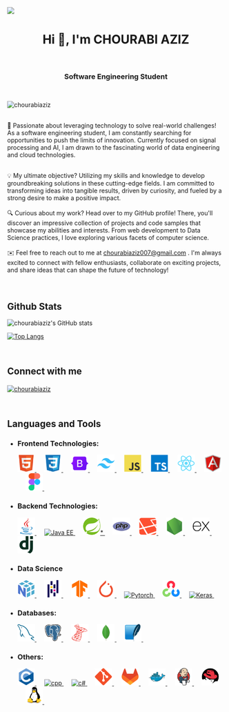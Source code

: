 <img src="https://media.licdn.com/dms/image/v2/D4D16AQEXr4uBIaalLA/profile-displaybackgroundimage-shrink_350_1400/profile-displaybackgroundimage-shrink_350_1400/0/1702685196215?e=1738800000&v=beta&t=iNDNbW_hk_fp_2crggPVL52_c7pRojRLeHQ9m57kps4" >
<h1 align="center">Hi 👋, I'm CHOURABI AZIZ</h1><br/>
<h3 align="center">Software Engineering Student </h3><br/>

<p align="left"> <img src="https://komarev.com/ghpvc/?username=chourabiazizh&label=Profile%20views&color=e42a28&style=flat" alt="chourabiaziz" /> </p><br/>
🚀 Passionate about leveraging technology to solve real-world challenges! As a software engineering student, I am constantly searching for opportunities to push the limits of innovation. Currently focused on signal processing and AI, I am drawn to the fascinating world of data engineering and cloud technologies.
<br/><br/>

💡 My ultimate objective? Utilizing my skills and knowledge to develop groundbreaking solutions in these cutting-edge fields. I am committed to transforming ideas into tangible results, driven by curiosity, and fueled by a strong desire to make a positive impact.<br/><br/>
🔍 Curious about my work? Head over to my GitHub profile! There, you'll discover an impressive collection of projects and code samples that showcase my abilities and interests. From web development to Data Science practices, I love exploring various facets of computer science.<br/><br/>
✉️ Feel free to reach out to me at chourabiaziz007@gmail.com . I'm always excited to connect with fellow enthusiasts, collaborate on exciting projects, and share ideas that can shape the future of technology!<br/>
<br><br/>
<h2 align="left">Github Stats</h2>
<p>


![chourabiaziz's GitHub stats](https://github-readme-stats.vercel.app/api/?username=chourabiaziz&show_icons=true&title_color=fff&icon_color=79ff97&text_color=9f9f9f&bg_color=151515)

   
[![Top Langs](https://github-readme-stats.vercel.app/api/top-langs/?username=chourabiaziz&layout=compact&langs_count=8&title_color=fff&text_color=aaaaaa&bg_color=050505)](https://github.com/anuraghazra/github-readme-stats)
 
</p>
<br>
<h2 align="left">Connect with me</h2>
<p align="left">
   <a href="[https://www.linkedin.com/in/chourabiaziz/](https://www.linkedin.com/in/chourabi-aziz/)" target="_blank"><img align="center" src="https://raw.githubusercontent.com/rahuldkjain/github-profile-readme-generator/master/src/images/icons/Social/linked-in-alt.svg" alt="chourabiaziz" height="30" width="40" /></a>
   &emsp;
</p>
<br>
<h2 align="left">Languages and Tools</h2>
<ul>
   <li>
      <h3 align="left">Frontend Technologies:</h3>
      <div>
         <a href="https://www.w3.org/html/" target="_blank">
         <img src="https://raw.githubusercontent.com/devicons/devicon/master/icons/html5/html5-original.svg" alt="html5" width="40" height="40"/>
         </a>
         &emsp;
         <a href="https://www.w3schools.com/css/" target="_blank">
         <img src="https://raw.githubusercontent.com/devicons/devicon/master/icons/css3/css3-original.svg" alt="css3" width="40" height="40"/>
         </a>
         &emsp;
         <a href="https://getbootstrap.com" target="_blank">
         <img src="https://raw.githubusercontent.com/devicons/devicon/master/icons/bootstrap/bootstrap-original.svg" alt="bootstrap" width="40" height="40"/>
         </a>
         &emsp;
         <a href="https://tailwindcss.com/" target="_blank">
         <img src="https://raw.githubusercontent.com/devicons/devicon/master/icons/tailwindcss/tailwindcss-plain.svg" alt="tailwind" width="40" height="40"/>
         </a>
         &emsp;
         <a href="https://developer.mozilla.org/en-US/docs/Web/JavaScript" target="_blank">
         <img src="https://raw.githubusercontent.com/devicons/devicon/master/icons/javascript/javascript-original.svg" alt="javascript" width="40" height="40"/>
         </a>
         &emsp;
         <a href="https://www.typescriptlang.org/" target="_blank">
         <img src="https://raw.githubusercontent.com/devicons/devicon/master/icons/typescript/typescript-original.svg" alt="typescript" width="40" height="40"/>
         </a>
         &emsp;
         <a href="https://reactjs.org/" target="_blank">
         <img src="https://raw.githubusercontent.com/devicons/devicon/master/icons/react/react-original.svg" alt="react" width="40" height="40"/>
         </a>
         &emsp;
         <a href="https://angular.io/" target="_blank">
         <img src="https://raw.githubusercontent.com/devicons/devicon/master/icons/angularjs/angularjs-original.svg" alt="angular" width="40" height="40"/>
         </a>
         &emsp;
         <a href="https://www.figma.com/" target="_blank">
         <img src="https://raw.githubusercontent.com/devicons/devicon/master/icons/figma/figma-original.svg" alt="figma" width="40" height="40"/>
         </a>
         &emsp;
      </div>
   </li>
   <li>
      <h3>Backend Technologies:</h3>
      <div>
         <a href="https://docs.oracle.com/en/java/" target="_blank">
         <img src="https://raw.githubusercontent.com/devicons/devicon/master/icons/java/java-original.svg" alt="java" width="40" height="40"/>
         </a>
         &emsp;
         <a href="https://jakarta.ee/" target="_blank">
         <img src="https://upload.wikimedia.org/wikipedia/fr/6/67/Jakarta_ee_logo_stacked.png" alt="Java EE" width="40" height="40"/>
         </a>
         &emsp;
         <a href="https://spring.io/" target="_blank">
         <img src="https://raw.githubusercontent.com/devicons/devicon/master/icons/spring/spring-original.svg" alt="spring" width="40" height="40"/>*
         </a>
         &emsp;
         <a href="https://www.php.net" target="_blank">
         <img src="https://raw.githubusercontent.com/devicons/devicon/master/icons/php/php-original.svg" alt="php" width="40" height="40"/>
         </a>
         &emsp;
         <a href="https://laravel.com/" target="_blank">
         <img src="https://raw.githubusercontent.com/devicons/devicon/master/icons/laravel/laravel-plain.svg" alt="laravel" width="40" height="40"/>
         </a>
         &emsp;
         <a href="https://nodejs.org/" target="_blank">
         <img src="https://raw.githubusercontent.com/devicons/devicon/master/icons/nodejs/nodejs-original.svg" alt="nodejs" width="40" height="40"/>
         </a>
         &emsp;
         <a href="https://expressjs.com/" target="_blank">
         <img src="https://raw.githubusercontent.com/devicons/devicon/master/icons/express/express-original.svg" alt="express" width="40" height="40"/>
         </a>
         &emsp;
         <a href="https://www.djangoproject.com/" target="_blank">
         <img src="https://raw.githubusercontent.com/devicons/devicon/master/icons/django/django-plain.svg" alt="django" width="40" height="40"/>
         </a>
      </div>
   </li>
   <li>
      <h3>Data Science</h3>
      <div>
         <a href="https://numpy.org/" target="_blank">
         <img src="https://raw.githubusercontent.com/devicons/devicon/master/icons/numpy/numpy-original.svg" alt="Numpy" width="40" height="40"/>
         </a>
         &emsp;
         <a href="https://pandas.pydata.org/" target="_blank">
         <img src="https://raw.githubusercontent.com/devicons/devicon/master/icons/pandas/pandas-original.svg" alt="Pandas" width="40" height="40"/>
         </a>
         &emsp;
         <a href="https://www.tensorflow.org/" target="_blank">
         <img src="https://raw.githubusercontent.com/devicons/devicon/master/icons/tensorflow/tensorflow-original.svg" alt="Tensorflow" width="40" height="40"/>
         </a>
         &emsp;
         <a href="https://pytorch.org/" target="_blank">
         <img src="https://raw.githubusercontent.com/devicons/devicon/master/icons/pytorch/pytorch-original.svg" alt="Pytorch" width="40" height="40"/>
         </a>
         &emsp;
         <a href="https://scikit-learn.org/stable/" target="_blank">
         <img src="https://scikit-learn.org/stable/_static/scikit-learn-logo-small.png" alt="Pytorch" width="80" height="30"/>
         </a>
         &emsp;
         <a href="https://opencv.org/" target="_blank">
         <img src="https://raw.githubusercontent.com/devicons/devicon/master/icons/opencv/opencv-original.svg" alt="OpenCV" width="40" height="40"/>
         </a>
         &emsp;
         <a href="https://keras.io/" target="_blank">
         <img src="https://upload.wikimedia.org/wikipedia/commons/thumb/a/ae/Keras_logo.svg/1200px-Keras_logo.svg.png" alt="Keras" width="40" height="40"/>
         </a>
         &emsp;
      </div>
   </li>
   <li>
      <h3>Databases:</h3>
      <div>
         <a href="https://www.mysql.com/" target="_blank">
         <img src="https://raw.githubusercontent.com/devicons/devicon/master/icons/mysql/mysql-original.svg" alt="mysql" width="40" height="40"/>
         </a>
         &emsp;
         <a href="https://www.postgresql.org/" target="_blank">
         <img src="https://raw.githubusercontent.com/devicons/devicon/master/icons/postgresql/postgresql-original.svg" alt="postgres" width="40" height="40"/>
         </a>
         &emsp;
         <a href="https://docs.microsoft.com/en-us/sql/?view=sql-server-ver15" target="_blank">
         <img src="https://raw.githubusercontent.com/devicons/devicon/master/icons/microsoftsqlserver/microsoftsqlserver-plain.svg" alt="MS SQL" width="40" height="40"/>
         </a>
         &emsp;
         <a href="https://docs.mongodb.com/" target="_blank">
         <img src="https://raw.githubusercontent.com/devicons/devicon/master/icons/mongodb/mongodb-original.svg" alt="MongoDB" width="40" height="40"/>
         </a>
         &emsp;
         <a href="https://www.sqlite.org/index.html" target="_blank">
         <img src="https://raw.githubusercontent.com/devicons/devicon/master/icons/sqlite/sqlite-original.svg" alt="sqlite" width="40" height="40"/>
         </a>
         &emsp;
      </div>
   </li>
   <li>
      <h3>Others:</h3>
      <div>
         <a href="https://www.w3schools.com/c/" target="_blank">
         <img src="https://raw.githubusercontent.com/devicons/devicon/master/icons/c/c-original.svg" alt="c" width="40" height="40"/>
         </a>
         &emsp;
         <a href="https://www.w3schools.com/cpp/" target="_blank">
         <img src="https://cdn-icons-png.flaticon.com/512/6132/6132222.png" alt="cpp" width="40" height="40"/>
         </a>
         &emsp;
         <a href="https://www.w3schools.com/cs/index.php" target="_blank">
         <img src="https://upload.wikimedia.org/wikipedia/commons/thumb/b/bd/Logo_C_sharp.svg/1200px-Logo_C_sharp.svg.png" alt="c#" width="35" height="40"/>
         </a>
         &emsp;
         <a href="https://git-scm.com/" target="_blank">
         <img src="https://raw.githubusercontent.com/devicons/devicon/master/icons/git/git-original.svg" alt="git" width="40" height="40"/>
         </a>
         &emsp;
         <a href="https://about.gitlab.com/fr-fr/" target="_blank">
         <img src="https://raw.githubusercontent.com/devicons/devicon/master/icons/gitlab/gitlab-original.svg" alt="gitlab" width="40" height="40"/>
         </a>
         &emsp;
         <a href="https://www.docker.com/" target="_blank">
         <img src="https://raw.githubusercontent.com/devicons/devicon/master/icons/docker/docker-original.svg" alt="docker" width="40" height="40"/>
         </a>
         &emsp;
         <a href="https://www.jenkins.io/" target="_blank">
         <img src="https://raw.githubusercontent.com/devicons/devicon/master/icons/jenkins/jenkins-original.svg" alt="jenkins" width="40" height="40"/>
         </a>
         &emsp;
         <a href="https://www.redhat.com/en/technologies/cloud-computing/openshift" target="_blank">
         <img src="https://raw.githubusercontent.com/devicons/devicon/master/icons/redhat/redhat-original.svg" alt="openShift" width="40" height="40"/>
         </a>
         &emsp;
         <a href="https://www.linux.org/" target="_blank">
         <img src="https://raw.githubusercontent.com/devicons/devicon/master/icons/linux/linux-original.svg" alt="linux" width="40" height="40"/>
         </a>
         &emsp;
      </div>
   </li>
</ul>
